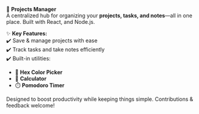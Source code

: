 🚀 **Projects Manager**  
A centralized hub for organizing your **projects, tasks, and notes**—all in one place. Built with React, and Node.js.  

✨ **Key Features:**  
✔️ Save & manage projects with ease  
✔️ Track tasks and take notes efficiently  
✔️ Built-in utilities:  
   - 🎨 **Hex Color Picker**  
   - 🔢 **Calculator**  
   - ⏱️ **Pomodoro Timer**  

Designed to boost productivity while keeping things simple. Contributions & feedback welcome!
